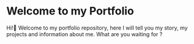 # Welcome to my Portfolio
Hi!👋​
Welcome to my portfolio repository, here I will tell you my story, my projects and information about me.
What are you waiting for ?
